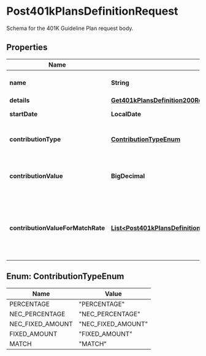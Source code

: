 

# Post401kPlansDefinitionRequest

Schema for the 401K Guideline Plan request body.

## Properties

| Name | Type | Description | Notes |
|------------ | ------------- | ------------- | -------------|
|**name** | **String** | Name of the 401K plan. |  |
|**details** | [**Get401kPlansDefinition200ResponseInnerDetails**](Get401kPlansDefinition200ResponseInnerDetails.md) |  |  [optional] |
|**startDate** | **LocalDate** | Start date of the plan. |  |
|**contributionType** | [**ContributionTypeEnum**](#ContributionTypeEnum) | Type of contribution for the 401K plan. |  |
|**contributionValue** | **BigDecimal** | Value of the contribution if type is percent or amount. |  [optional] |
|**contributionValueForMatchRate** | [**List&lt;Post401kPlansDefinitionRequestContributionValueForMatchRateInner&gt;**](Post401kPlansDefinitionRequestContributionValueForMatchRateInner.md) | Array of objects containing limits and rates for match rate contribution type. |  [optional] |



## Enum: ContributionTypeEnum

| Name | Value |
|---- | -----|
| PERCENTAGE | &quot;PERCENTAGE&quot; |
| NEC_PERCENTAGE | &quot;NEC_PERCENTAGE&quot; |
| NEC_FIXED_AMOUNT | &quot;NEC_FIXED_AMOUNT&quot; |
| FIXED_AMOUNT | &quot;FIXED_AMOUNT&quot; |
| MATCH | &quot;MATCH&quot; |



